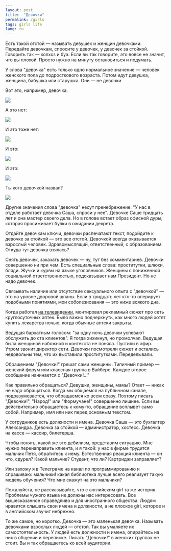 ```yaml
---
layout: post
title:  "Девочки"
permalink: /girls
tags: girls life
lang: ru
---
```


Есть такой отстой — называть девушек и женщин девочками. Передайте девочкам,
спросите у девочек, у девочек за стойкой. Говорить так — колхоз и буэ. Если вы
так говорите, это вовсе не значит, что вы плохой. Просто нужно на минуту
остановиться и подумать.

У слова "девочка" есть только одно нормальное значение — человек женского пола
до подросткового возраста. Потом идут девушка, женщина, бабушка или
старушка. Они — не девочки.

Вот это, например, девочка:

![](https://user-images.githubusercontent.com/1059232/50769412-ecdee080-1294-11e9-8899-cd9062fedc2e.jpg)

А это нет:

![](https://user-images.githubusercontent.com/1059232/50769413-ecdee080-1294-11e9-9408-ebc4eb535877.jpg)

И это тоже нет:

![](https://user-images.githubusercontent.com/1059232/50769411-ecdee080-1294-11e9-8959-3d2f6f958a10.jpg)

И это:

![](https://user-images.githubusercontent.com/1059232/50769409-ec464a00-1294-11e9-993e-e5fd3eba1b11.jpg)

И это:

![](https://user-images.githubusercontent.com/1059232/50769410-ecdee080-1294-11e9-995a-b892543b1e6d.jpg)

Ты кого девочкой назвал?

![](https://user-images.githubusercontent.com/1059232/50769492-244d8d00-1295-11e9-81fe-582b85e8281e.jpg)

Другие значения слова "девочка" несут пренебрежение. "У нас в отделе работает
девочка Саша, спроси у нее". Девочке Саше тридцать лет и она мастер своего
дела. Но в голове встает образ офисной дуры, которая просиживает булки в
ожидании декрета.

Отдайте девочкам ключи, девочки распечатают текст, подойдите к девочке за
стойкой — это все отстой. Девочкой всегда оказывается взрослый
человек. Здравомыслящий, ответственный, с образованием. Откуда тут девочка
взялась?

Снять девочек, заказать девочек — ну, тут без комментариев. Девочки совершенно
ни при чем. Есть специальные слова: проститутки, шлюхи, бляди. Жучки и курвы на
языке уголовников. Женщины с пониженной социальной ответственностью,
подсказывает нам Президент. Но не надо девочек.

Связывать наличие или отсутствие сексуального опыта с "девочкой" — это на уровне
дворовой шпаны. Если в тридцать лет кто-то оперирует подобными понятиями, мои
соболезнования — это ниже всякого дна.

Когда работал [на телевидении](/altes), монтировал рекламный сюжет про сеть
круглосуточных аптек. Было важно подчеркнуть, как много людей хотят купить
лекарства ночью, когда обычные аптеки закрыты.

Ведущая бархатным голосом: "за одну ночь девочки успевают обслужить до ста
клиентов". Я тогда хихикнул, но промолчал. Ведущая была женщиной набожной и
контекста не поняла. Пустили в эфир. Утром звонит директор сети. Девочки
посмотрели сюжет и остались недовольны тем, что их выставили
проститутками. Переделывали.

Обращением "Девочки!" грешат сами женщины. Типичный пример — женский форум или
классная группа в Вайбере. Каждое второе сообщение начинается с "Девочки!..."

Как правильно обращаться? Девушки, женщины, мамы? Ответ — никак не надо
обращаться. Когда мы общаемся на публичном канале, подразумевается, что
обращаемся ко всем сразу. Поэтому писать "Девочки!", "Народ!" или "Формучане!"
совершенно лишнее. Если вы действительно обращаетесь к кому-то, обращение
всплывет само собой. Например, имя или ник перед основным текстом.

У сотрудников есть должности и имена. Девочка Саша — это бухгалтер
Александра. Девочка за стойкой — администратор, хостесс. Девочка на кассе —
кассир, билетерша.

Чтобы понять, какой же это дебилизм, представим ситуацию. Мне нужно
перенаправить клиента, и я такой: у нас в фирме трудится мальчик Петя,
обратитесь к нему. Естественная реакция клиента — он что, сдурел? Какой мальчик?
Студент, что ли? Картриджи заправляет?

Или захожу я в Телеграме на канал по программированию и спрашиваю: мальчики!
какая библиотека лучше всего реализует такую модель обучения? Что мне скажут на
это мальчики?

Пожалуйста, не рассказывайте, что с английским girl та же история. Проблемы
чужого языка не должны нас интересовать. Все вышесказанное справедливо и для
иностранного общества. Людям нравится слышать свои имена и должности, а не
плоское girl, которое и в английском звучит небрежно.

То же самое, но коротко. Девочка — это маленькая девочка. Называть девочками
взрослых людей — отстой. Так вы умаляете их самостоятельность. У людей есть
должности и имена, опирайтесь на них в общении и переписке. Писать "Девочки!" в
женских группах не стоит. Вы и так обращаетесь ко всей аудитории.
